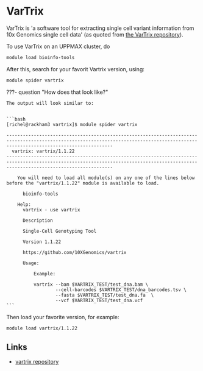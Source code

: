 # VarTrix

VarTrix is 'a software tool for extracting single cell variant information
from 10x Genomics single cell data' (as quoted from [the VarTrix repository](https://github.com/10XGenomics/vartrix)).

To use VarTrix on an UPPMAX cluster, do

```bash
module load bioinfo-tools
```

After this, search for your favorit Vartrix version, using:

```bash
module spider vartrix
```

???- question "How does that look like?"

    The output will look similar to:


    ```bash
    [richel@rackham3 vartrix]$ module spider vartrix

    -----------------------------------------------------------------------------------------------------------------------------------------------------------------------------------
      vartrix: vartrix/1.1.22
    -----------------------------------------------------------------------------------------------------------------------------------------------------------------------------------

        You will need to load all module(s) on any one of the lines below before the "vartrix/1.1.22" module is available to load.

          bioinfo-tools
     
        Help:
          vartrix - use vartrix 
          
          Description
          
          Single-Cell Genotyping Tool
          
          Version 1.1.22
          
          https://github.com/10XGenomics/vartrix
          
          Usage:
              
              Example:
          
              vartrix --bam $VARTRIX_TEST/test_dna.bam \
                      --cell-barcodes $VARTRIX_TEST/dna_barcodes.tsv \
                      --fasta $VARTRIX_TEST/test_dna.fa  \
                      --vcf $VARTRIX_TEST/test_dna.vcf
    ```

Then load your favorite version, for example:

```bash
module load vartrix/1.1.22
```

## Links

- [vartrix repository](https://github.com/10XGenomics/vartrix)

